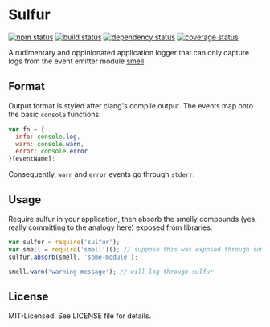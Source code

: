 # Sulfur
[![npm status](http://img.shields.io/npm/v/sulfur.svg)](https://www.npmjs.org/package/sulfur)
[![build status](https://secure.travis-ci.org/clux/sulfur.svg)](http://travis-ci.org/clux/sulfur)
[![dependency status](https://david-dm.org/clux/sulfur.svg)](https://david-dm.org/clux/sulfur)
[![coverage status](http://img.shields.io/coveralls/clux/sulfur.svg)](https://coveralls.io/r/clux/sulfur)

A rudimentary and oppinionated application logger that can only capture logs from the event emitter module [smell](https://npmjs.org/package/smell).

## Format
Output format is styled after clang's compile output. The events map onto the basic `console` functions:

```js
var fn = {
  info: console.log,
  warn: console.warn,
  error: console.error
}[eventName];
```

Consequently, `warn` and `error` events go through `stderr`.

## Usage
Require sulfur in your application, then absorb the smelly compounds (yes, really committing to the analogy here) exposed from libraries:

```js
var sulfur = require('sulfur');
var smell = require('smell')(); // suppose this was exposed through some-module
sulfur.absorb(smell, 'some-module');

smell.warn('warning message'); // will log through sulfur
```

## License
MIT-Licensed. See LICENSE file for details.
